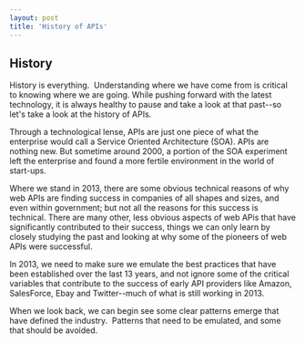 ```yaml
---
layout: post
title: 'History of APIs'
---
```

<h2>History</h2>
<p>History is everything.&nbsp; Understanding where we have come from is critical to knowing where we are going. While pushing forward with the latest technology, it is always healthy to pause and take a look at that past--so let's take a look at the history of APIs.</p>
<p>Through a technological lense, APIs are just one piece of what the enterprise would call a Service Oriented Architecture (SOA). APIs are nothing new. But sometime around 2000, a portion of the SOA experiment left the enterprise and found a more fertile environment in the world of start-ups.</p>
<p>Where we stand in 2013, there are some obvious technical reasons of why web APIs are finding success in companies of all shapes and sizes, and even within government; but not all the reasons for this success is technical. There are many other, less obvious aspects of web APis that have significantly contributed to their success, things we can only learn by closely studying the past and looking at why some of the pioneers of web APIs were successful.</p>
<p>In 2013, we need to make sure we emulate the best practices that have been established over the last 13 years, and not ignore some of the critical variables that contribute to the success of early API providers like Amazon, SalesForce, Ebay and Twitter--much of what is still working in 2013.</p>
<p>When we look back, we can begin see some clear patterns emerge that have defined the industry.&nbsp; Patterns that need to be emulated, and some that should be avoided.</p>
